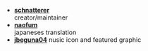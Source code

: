   
  
  
* **[schnatterer](https://github.com/schnatterer)**  
  creator/maintainer
* **[naofum](https://github.com/naofum)**  
  japaneses translation
* **[jbeguna04](https://github.com/jbeguna04)**
  nusic icon and featured graphic
